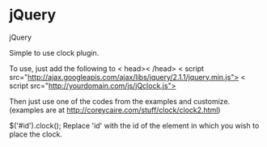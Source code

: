 # jQuery
jQuery

Simple to use clock plugin.


To use, just add the following to < head>< /head>
  < script src="http://ajax.googleapis.com/ajax/libs/jquery/2.1.1/jquery.min.js">
  < script src="http://yourdomain.com/js/jQclock.js">
 
 Then just use one of the codes from the examples and customize. (examples are at http://coreycaire.com/stuff/clock/clock2.html)

  $('#id').clock();
  Replace 'id' with the id of the element in which you wish to place the clock.
